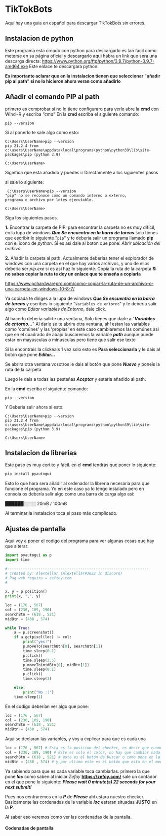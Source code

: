 # TikTokBots
Aquí hay una guía en español para descargar TikTokBots sin errores.

## Instalacion de python
Este programa esta creado con python para descargarlo es tan facil como meterse en su
página oficial y descargarlo aqui habra un link que sera una descarga directa: https://www.python.org/ftp/python/3.9.7/python-3.9.7-amd64.exe
Este enlace te descargara python.

**Es importante aclarar que en la instalacion tienen que seleccionar "añadir pip al path" si no lo hicieron ahora veran como añadirlo**

## Añadir el comando PIP al path
primero es comprobar si no lo tiene configuraro para verlo abre la **cmd** con Wind+R y escriba *"cmd"*
En la **cmd** escriba el siguiente comando:

```
pip --version
```

Si al ponerlo te sale algo como esto:

```
C:\Users\UserName>pip --version
pip 21.2.4 from c:\users\UserName\appdata\local\programs\python\python39\lib\site-packages\pip (python 3.9)

C:\Users\UserName>
```

Significa que esta añadido y puedes ir Directamente a los siguientes pasos

si sale lo siguiente:

```
 C:\Users\UserName>pip --version
"pip" no se reconoce como un comando interno o externo,
programa o archivo por lotes ejecutable.

C:\Users\UserName>
```

Siga los siguientes pasos.

**1.** Encontrar la carpeta de PIP.
       para encontrar la carpeta no es muy difícil,
       en la lupa de windows ***Que Se encuentra en la barra de tareas*** solo tienes que escribir lo siguiente "` pip `"
       y te deberia salir un programa llamado **pip** con el icono
       de *python*. Si es así dale al boton que pone: *Abrir ubicación del archivo*

**2.** Añadir la carpeta al path.
Actualmente deberias tener el explorador de windows con una carpeta en el que hay varios archivos,
y uno de ellos deberia ser *pip.exe* si es asi haz lo siguiente.
Copia la ruta de la carpeta **Si no sabes copiar la ruta te doy un enlace que te enseña a copiarla**

https://www.pchardwarepro.com/como-copiar-la-ruta-de-un-archivo-o-una-carpeta-en-windows-10-8-7/

Ya copiada te diriges a la lupa de windows ***Que Se encuentra en la barra de tareas*** y escribes lo siguiente "`Variables de entorno`"
y te deberia salir algo como *Editar variables de Entorno*, dale click.

Al hacerlo deberia salirte una ventana, Solo tienes que darle a "***Variables de entorno...***"
Al darle se te abrira otra ventana, ahí estan las variables como 'comúnes' y las 'propias' en este caso
cambiaremos las comúnes asi que en el cuadrado de abajo 
buscaremos la variable ***path*** aunque puede estar en mayusculas o minusculas pero tiene que salir ese texto

Si la encontrais la clickeais 1 vez solo esto es **Para seleccionarla**
y le dais al botón que pone ***Editar...***

Se abrira otra ventana vosotros le dais al botón que pone ***Nuevo*** y poneis la ruta de la carpeta

Luego le dais a todas las pestañas ***Aceptar*** y estaria añadido al path.

En la **cmd** escriba el siguiente comando:
```
pip --version
```

Y Deberia salir ahora si esto:

```
C:\Users\UserName>pip --version
pip 21.2.4 from c:\users\UserName\appdata\local\programs\python\python39\lib\site-packages\pip (python 3.9)

C:\Users\UserName>
```

## Instalacion de librerias
Este paso es muy cortito y facíl.
en el **cmd** tendrás que poner lo siguiente: 
```python
pip install pyautogui
```

Esto lo que hara sera añadir al ordenador la libreria necesaria para que funcione el programa.
Yo en este caso ya lo tengo instalado pero en consola os debería salir algo como una barra de carga algo así:

**██████░░░░** 20mB / 100mB

Al terminar la instalacion toca el paso más complicado.

## Ajustes de pantalla
Aqui voy a poner el codigo del programa para ver algunas cosas que hay que alterar:

```python
import pyautogui as p
import time

#----------------------------------------------------------------
# Created by: Alextellar (Alextellar#3622 in discord)
# Pag web require = zeftoy.com
#

x, y = p.position()
print(x, ",", y)

loc = (176 , 567)
col = (230, 189, 190)
searchBtn = (618 , 521)
midBtn = (438 , 574)

while True:
    a = p.screenshot()
    if a.getpixel(loc) != col:
        print("yes!")
        p.moveTo(searchBtn[0], searchBtn[1])
        time.sleep(0.1)
        p.click()
        time.sleep(2.5)
        p.moveTo(midBtn[0], midBtn[1])
        time.sleep(0.1)
        p.click()
        time.sleep(3)

    else:
        print("No :(")
    time.sleep(1)
```

En el codigo deberían ver algo que pone:
```python
loc = (176 , 567)
col = (230, 189, 190)
searchBtn = (618 , 521)
midBtn = (438 , 574)
```
Aqui se declaran las variables, y voy a explicar para que es cada una

```python
loc = (176 , 567) # Esta es la posicion del checker, es decir que cuando algo cambie en esa posicion se activa el programa 
col = (230, 189, 190) # Este es solo el color, no hay que cambiar nada
searchBtn = (618 , 521) # este es el botón de buscar o como pone en la página web "search"
midBtn = (438 , 574) # y por ultimo este es el botón que esta en el medio en el que sale El num de likes, segs, compartidas, vistas, ...
```
Ya sabiendo para que es cada variable toca cambiarlas.
primero la que pone ***loc***
como saben al iniciar *Zefoy* **https://zefoy.com/**
sale un contador en el que pone lo siguiente: ***Please wait 0 minute(s) 22 seconds for your next submit!***

Pues nos centraremos en la ***P*** de ***Please*** ahí estara nuestro checker.
Basicamente las cordenadas de la variable ***loc*** estaran situadas **JUSTO** en la ***P***.

Al saber eso veremos como ver las cordenadas de la pantalla.

#### Codenadas de pantalla
